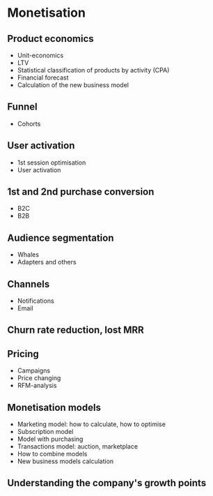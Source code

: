 # Monetisation

## Product economics

- Unit-economics
- LTV
- Statistical classification of products by activity (CPA)
- Financial forecast
- Calculation of the new business model

## Funnel

- Cohorts

## User activation

- 1st session optimisation
- User activation

## 1st and 2nd purchase conversion

- B2C
- B2B

## Audience segmentation

- Whales
- Adapters and others

## Channels

- Notifications
- Email

## Churn rate reduction, lost MRR

## Pricing

- Campaigns
- Price changing
- RFM-analysis

## Monetisation models

- Marketing model: how to calculate, how to optimise
- Subscription model
- Model with purchasing
- Transactions model: auction, marketplace
- How to combine models
- New business models calculation

## Understanding the company's growth points
